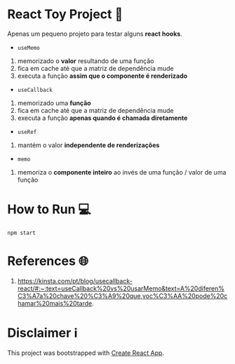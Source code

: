 # React Toy Project 🧸

Apenas um pequeno projeto para testar alguns **react hooks**.

* `useMemo`
1. memorizado o **valor** resultando de uma função
2. fica em cache até que a matriz de dependência mude
3. executa a função **assim que o componente é renderizado**

* `useCallback`
1. memorizado uma **função**
2. fica em cache até que a matriz de dependência mude
3. executa a função **apenas quando é chamada diretamente**

* `useRef`
1. mantém o valor **independente de renderizações**

* `memo`
1. memoriza o **componente inteiro** ao invés de uma função / valor de uma função


# How to Run 💻

```js
npm start
```


# References 🌐

1. https://kinsta.com/pt/blog/usecallback-react/#:~:text=useCallback%20vs%20usarMemo&text=A%20diferen%C3%A7a%20chave%20%C3%A9%20que,voc%C3%AA%20pode%20chamar%20mais%20tarde.



# Disclaimer ℹ️

This project was bootstrapped with [Create React App](https://github.com/facebook/create-react-app).
